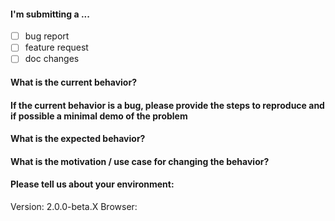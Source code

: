 #### I'm submitting a ...

- [ ] bug report
- [ ] feature request
- [ ] doc changes

#### What is the current behavior?

#### If the current behavior is a bug, please provide the steps to reproduce and if possible a minimal demo of the problem

#### What is the expected behavior?

#### What is the motivation / use case for changing the behavior?

#### Please tell us about your environment:

Version: 2.0.0-beta.X
Browser:
